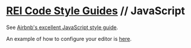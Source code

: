 # [REI Code Style Guides](/README.md) // JavaScript

See [Airbnb's excellent JavaScript style guide](//github.com/airbnb/javascript). 

An example of how to configure your editor is [here](//github.com/rei/code-style-guides#editor-configuration).